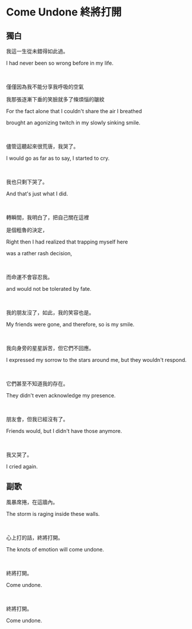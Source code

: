 # Come Undone 終將打開

## 獨白

我這一生從未錯得如此過。

I had never been so wrong before in my life.

<br>

僅僅因為我不能分享我呼吸的空氣

我那張逐漸下垂的笑臉就多了條煩惱的皺紋

For the fact alone that I couldn't share the air I breathed

brought an agonizing twitch in my slowly sinking smile.

<br>

儘管這聽起來很荒唐，我哭了。

I would go as far as to say, I started to cry.

<br>

我也只剩下哭了。

And that's just what I did.

<br>

轉瞬間，我明白了，把自己關在這裡

是個粗魯的決定，

Right then I had realized that trapping myself here

was a rather rash decision,

<br>

而命運不會容忍我。

and would not be tolerated by fate.

<br>

我的朋友沒了，如此，我的笑容也是。

My friends were gone, and therefore, so is my smile.

<br>

我向身旁的星星訴苦，但它們不回應。

I expressed my sorrow to the stars around me, but they wouldn't respond.

<br>

它們甚至不知道我的存在。

They didn't even acknowledge my presence.

<br>

朋友會，但我已經沒有了。

Friends would, but I didn't have those anymore.

<br>

我又哭了。

I cried again.

## 副歌

風暴席捲，在這牆內。

The storm is raging inside these walls.

<br>

心上打的詰，終將打開。

The knots of emotion will come undone.

<br>

終將打開。

Come undone.

<br>

終將打開。

Come undone.

